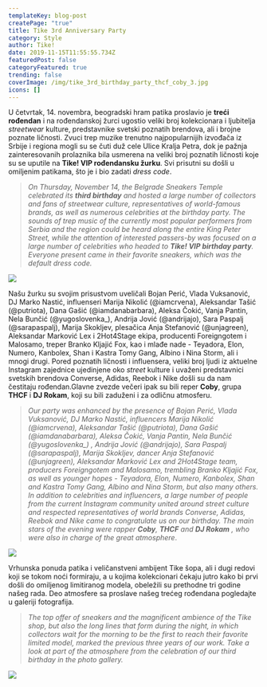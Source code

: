 ```yaml
---
templateKey: blog-post
createPage: "true"
title: Tike 3rd Anniversary Party
category: Style
author: Tike!
date: 2019-11-15T11:55:55.734Z
featuredPost: false
categoryFeatured: true
trending: false
coverImage: /img/tike_3rd_birthday_party_thcf_coby_3.jpg
icons: []
---
```

U četvrtak, 14. novembra, beogradski hram patika proslavio je **treći rođendan** i na rođendanskoj žurci ugostio veliki broj kolekcionara i ljubitelja *streetwear* kulture, predstavnike svetski poznatih brendova, ali i brojne poznate ličnosti. Zvuci trep muzike trenutno najpopularnijih izvođača iz Srbije i regiona mogli su se čuti duž cele Ulice Kralja Petra, dok je pažnja zainteresovanih prolaznika bila usmerena na veliki broj poznatih ličnosti koje su se uputile na **Tike! VIP rođendansku žurku**. Svi prisutni su došli u omiljenim patikama, što je i bio zadati *dress code*.

> *On Thursday, November 14, the Belgrade Sneakers Temple celebrated its **third birthday** and hosted a large number of collectors and fans of streetwear culture, representatives of world-famous brands, as well as numerous celebrities at the birthday party. The sounds of trep music of the currently most popular performers from Serbia and the region could be heard along the entire King Peter Street, while the attention of interested passers-by was focused on a large number of celebrities who headed to **Tike! VIP birthday party**. Everyone present came in their favorite sneakers, which was the default dress code.*

![](/img/tike_3rd_birthday_party_1.jpg)

Našu žurku su svojim prisustvom uveličali Bojan Perić, Vlada Vuksanović, DJ Marko Nastić, influenseri Marija Nikolić (@iamcrvena), Aleksandar Tašić (@putriota), Dana Gašić (@iamdanabarbara), Aleksa Čokić, Vanja Pantin, Nela Bunčić (@yugoslovenka_), Andrija Jović (@andrijajo), Sara Paspalj (@sarapaspalj), Marija Skokljev, plesačica Anja Stefanović (@unjagreen), Aleksandar Marković Lex i 2Hot4Stage ekipa, producenti Foreigngotem i Malosamo, treper Branko Kljajić Fox, kao i mlađe nade - Teyadora, Elon, Numero, Kanbolex, Shan i Kastra Tomy Gang, Albino i Nina Storm, ali i mnogi drugi. Pored poznatih ličnosti i influensera, veliki broj ljudi iz aktuelne Instagram zajednice ujedinjene oko *street* kulture i uvaženi predstavnici svetskih brendova Converse, Adidas, Reebok i Nike došli su da nam čestitaju rođendan.Glavne zvezde večeri ipak su bili reper **Coby**, grupa **THCF** i **DJ Rokam**, koji su bili zaduženi i za odličnu atmosferu.

> *Our party was enhanced by the presence of Bojan Perić, Vlada Vuksanović, DJ Marko Nastić, influencers Marija Nikolić (@iamcrvena), Aleksandar Tašić (@putriota), Dana Gašić (@iamdanabarbara), Aleksa Čokić, Vanja Pantin, Nela Bunčić (@yugoslovenka_) , Andrija Jović (@andrijajo), Sara Paspalj (@sarapaspalj), Marija Skokljev, dancer Anja Stefanović (@unjagreen), Aleksandar Marković Lex and 2Hot4Stage team, producers Foreigngotem and Malosamo, trembling Branko Kljajić Fox, as well as younger hopes - Teyadora, Elon, Numero, Kanbolex, Shan and Kastra Tomy Gang, Albino and Nina Storm, but also many others. In addition to celebrities and influencers, a large number of people from the current Instagram community united around street culture and respected representatives of world brands Converse, Adidas, Reebok and Nike came to congratulate us on our birthday. The main stars of the evening were rapper **Coby**, **THCF** and **DJ Rokam** , who were also in charge of the great atmosphere*.

![](/img/tike_3rd_birthday_party-27-.jpg)

Vrhunska ponuda patika i veličanstveni ambijent Tike šopa, ali i dugi redovi koji se tokom noći formiraju, a u kojima kolekcionari čekaju jutro kako bi prvi došli do omiljenog limitiranog modela, obeležili su prethodne tri godine našeg rada. Deo atmosfere sa proslave našeg trećeg rođendana pogledajte u galeriji fotografija.

> *The top offer of sneakers and the magnificent ambience of the Tike shop, but also the long lines that form during the night, in which collectors wait for the morning to be the first to reach their favorite limited model, marked the previous three years of our work. Take a look at part of the atmosphere from the celebration of our third birthday in the photo gallery.*

![](/img/tike_3rd_birthday_party-24-.jpg)